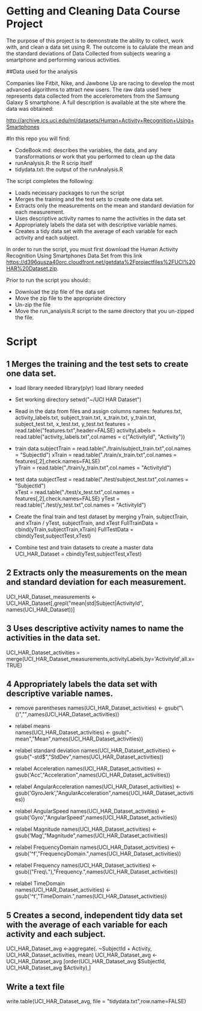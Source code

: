 # Getting and Cleaning Data Course Project

The purpose of this project is to demonstrate the ability to collect, work with, and clean a data set using R. The outcome is to calulate the mean and the standard deviations of Data Collected from subjects wearing a smartphone and performing various activities.

##Data used for the analysis

Companies like Fitbit, Nike, and Jawbone Up are racing to develop the most advanced algorithms to attract new users. The raw data used here represents data collected from the accelerometers from the Samsung Galaxy S smartphone. A full description is available at the site where the data was obtained:

http://archive.ics.uci.edu/ml/datasets/Human+Activity+Recognition+Using+Smartphones


#In this repo you will find:

* CodeBook.md: describes the variables, the data, and any transformations or work that you performed to clean up the data
* runAnalysis.R: the R scrip itself
* tidydata.txt: the output of the runAnalysis.R

The script completes the following:

* Loads necessary packages to run the script
* Merges the training and the test sets to create one data set.
* Extracts only the measurements on the mean and standard deviation for each measurement.
* Uses descriptive activity names to name the activities in the data set
* Appropriately labels the data set with descriptive variable names.
* Creates a tidy data set with the average of each variable for each activity and each subject.



In order to run the script, you must first download the Human Activity Recognition Using Smartphones Data Set from this link https://d396qusza40orc.cloudfront.net/getdata%2Fprojectfiles%2FUCI%20HAR%20Dataset.zip. 

Prior to run the script you should::

* Download the zip file of the data set
* Move the zip file to the appropriate directory
* Un-zip the file
* Move the run_analysis.R script to the same directory that you un-zipped the file.

  

# Script


## 1 Merges the training and the test sets to create one data set.

* load library needed 
library(plyr)   load library needed 

* Set working directory
setwd("~/UCI HAR Dataset")   

* Read in the data from files and assign columns names: features.txt, activity_labels.txt, subject_train.txt, x_train.txt, y_train.txt, subject_test.txt, x_test.txt, y_test.txt
features     = read.table("features.txt",header=FALSE) 
activityLabels = read.table("activity_labels.txt",col.names = c("ActivityId", "Activity"))

* train data
subjectTrain = read.table("./train/subject_train.txt",col.names = "SubjectId") 
xTrain       = read.table("./train/x_train.txt",col.names = features[,2],check.names=FALSE)  
yTrain       = read.table("./train/y_train.txt",col.names = "ActivityId") 

* test data
subjectTest = read.table("./test/subject_test.txt",col.names = "SubjectId")   
xTest       = read.table("./test/x_test.txt",col.names = features[,2],check.names=FALSE) 
yTest       = read.table("./test/y_test.txt",col.names = "ActivityId")  

* Create the final train and test dataset by merging yTrain, subjectTrain, and xTrain / yTest, subjectTrain, and xTest 
FullTrainData = cbind(yTrain,subjectTrain,xTrain)
FullTestData = cbind(yTest,subjectTest,xTest)

* Combine test and train datasets to create a master data
UCI_HAR_Dataset = cbind(yTest,subjectTest,xTest)

## 2 Extracts only the measurements on the mean and standard deviation for each measurement.
UCI_HAR_Dataset_measurements <- UCI_HAR_Dataset[,grepl("mean|std|Subject|ActivityId", names(UCI_HAR_Dataset))]

## 3 Uses descriptive activity names to name the activities in the data set.
UCI_HAR_Dataset_activities = merge(UCI_HAR_Dataset_measurements,activityLabels,by='ActivityId',all.x=TRUE)

## 4 Appropriately labels the data set with descriptive variable names.

* remove parentheses
names(UCI_HAR_Dataset_activities) <- gsub("\\()","",names(UCI_HAR_Dataset_activities))        

* relabel means   
names(UCI_HAR_Dataset_activities) <- gsub("-mean","Mean",names(UCI_HAR_Dataset_activities))                       

* relabel standard deviation 
names(UCI_HAR_Dataset_activities) <- gsub("-std$","StdDev",names(UCI_HAR_Dataset_activities))                     

* relabel Acceleration
names(UCI_HAR_Dataset_activities) <- gsub('Acc',"Acceleration",names(UCI_HAR_Dataset_activities))                  

* relabel AngularAcceleration
names(UCI_HAR_Dataset_activities) <- gsub('GyroJerk',"AngularAcceleration",names(UCI_HAR_Dataset_activities))      

* relabel AngularSpeed 
names(UCI_HAR_Dataset_activities) <- gsub('Gyro',"AngularSpeed",names(UCI_HAR_Dataset_activities))                 

* relabel Magnitude
names(UCI_HAR_Dataset_activities) <- gsub('Mag',"Magnitude",names(UCI_HAR_Dataset_activities))                     

* relabel FrequencyDomain
names(UCI_HAR_Dataset_activities) <- gsub('^f',"FrequencyDomain.",names(UCI_HAR_Dataset_activities))               

* relabel Frequency
names(UCI_HAR_Dataset_activities) <- gsub(("Freq\\."),"Frequency.",names(UCI_HAR_Dataset_activities))              

* relabel TimeDomain  
names(UCI_HAR_Dataset_activities) <- gsub('^t',"TimeDomain.",names(UCI_HAR_Dataset_activities))                    

## 5 Creates a second, independent tidy data set with the average of each variable for each activity and each subject.

UCI_HAR_Dataset_avg <-aggregate(. ~SubjectId + Activity, UCI_HAR_Dataset_activities, mean)
UCI_HAR_Dataset_avg <- UCI_HAR_Dataset_avg [order(UCI_HAR_Dataset_avg $SubjectId, UCI_HAR_Dataset_avg $Activity),]

## Write a text file
write.table(UCI_HAR_Dataset_avg, file = "tidydata.txt",row.name=FALSE)


